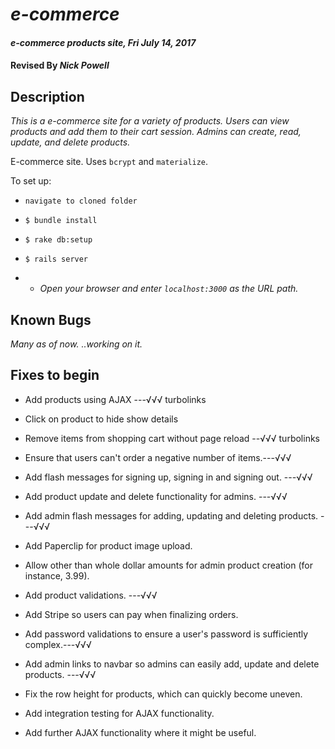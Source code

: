# _e-commerce_

#### _e-commerce products site, Fri July 14, 2017_

#### Revised By _**Nick Powell**_

## Description

_This is a e-commerce site for a variety of products. Users can view products and add them to their cart session. Admins can create, read, update, and delete products._

E-commerce site. Uses `bcrypt` and `materialize`.

To set up:

* `navigate to cloned folder`
* `$ bundle install`
* `$ rake db:setup`
* `$ rails server`

* * _Open your browser and enter `localhost:3000` as the URL path._

## Known Bugs

_Many as of now. ..working on it._

## Fixes to begin

* Add products using AJAX ---√√√ turbolinks
* Click on product to hide show details
* Remove items from shopping cart without page reload --√√√ turbolinks

* Ensure that users can't order a negative number of items.---√√√
* Add flash messages for signing up, signing in and signing out. ---√√√
* Add product update and delete functionality for admins. ---√√√
* Add admin flash messages for adding, updating and deleting products. ---√√√
* Add Paperclip for product image upload.
* Allow other than whole dollar amounts for admin product creation (for instance, 3.99).
* Add product validations. ---√√√
* Add Stripe so users can pay when finalizing orders.
* Add password validations to ensure a user's password is sufficiently complex.---√√√
* Add admin links to navbar so admins can easily add, update and delete products. ---√√√
* Fix the row height for products, which can quickly become uneven.
* Add integration testing for AJAX functionality.
* Add further AJAX functionality where it might be useful.
